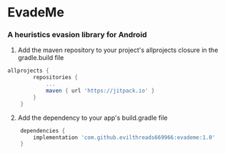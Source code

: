 # EvadeMe
### A heuristics evasion library for Android
1. Add the maven repository to your project's allprojects closure in the gradle.build file
```groovy
allprojects {
		repositories {
			...
			maven { url 'https://jitpack.io' }
		}
	}
```
2. Add the dependency to your app's build.gradle file
```groovy
	dependencies {
		implementation 'com.github.evilthreads669966:evademe:1.0'
	}
```